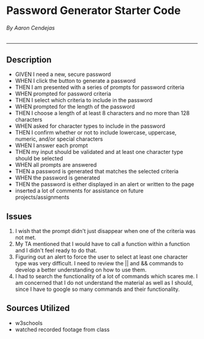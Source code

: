 # Password Generator Starter Code
###### By Aaron Cendejas
-----------------------------------
## Description
* GIVEN I need a new, secure password
* WHEN I click the button to generate a password
* THEN I am presented with a series of prompts for password criteria
* WHEN prompted for password criteria
* THEN I select which criteria to include in the password
* WHEN prompted for the length of the password
* THEN I choose a length of at least 8 characters and no more than 128 characters
* WHEN asked for character types to include in the password
* THEN I confirm whether or not to include lowercase, uppercase, numeric, and/or special characters
* WHEN I answer each prompt
* THEN my input should be validated and at least one character type should be selected
* WHEN all prompts are answered
* THEN a password is generated that matches the selected criteria
* WHEN the password is generated
* THEN the password is either displayed in an alert or written to the page
* inserted a lot of comments for assistance on future projects/assignments

## Issues
1. I wish that the prompt didn't just disappear when one of the criteria was not met.
2. My TA mentioned that I would have to call a function within a function and I didn't feel 
ready to do that.
3. Figuring out an alert to force the user to select at least one character type was very difficult. I need to review the || and && commands to develop a better understanding on how to use them. 
4. I had to search the functionality of a lot of commands which scares me. I am concerned that I do not understand the material as well as I should, since I have to google so many commands and their functionality. 

## Sources Utilized
* w3schools
* watched recorded footage from class
